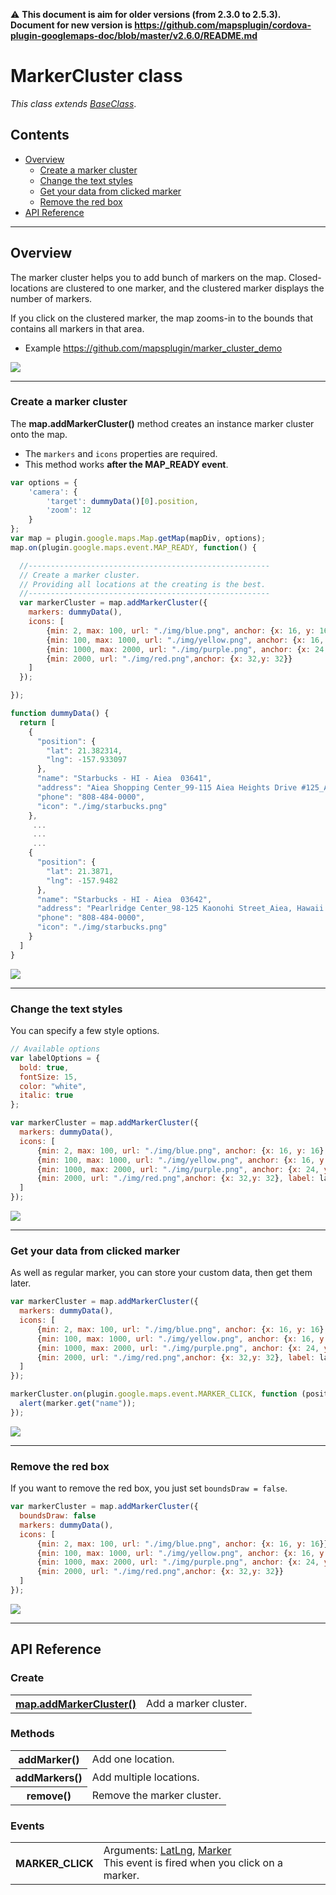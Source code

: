 :warning: **This document is aim for older versions (from 2.3.0 to 2.5.3).
Document for new version is https://github.com/mapsplugin/cordova-plugin-googlemaps-doc/blob/master/v2.6.0/README.md**

# MarkerCluster class

_This class extends [BaseClass](../BaseClass/README.md)_.

## Contents

  - <a href="#overview">Overview</a>
    - <a href="#create-a-marker-cluster">Create a marker cluster</a>
    - <a href="#change-the-text-styles">Change the text styles</a>
    - <a href="#get-your-data-from-clicked-marker">Get your data from clicked marker</a>
    - <a href="#remove-the-red-box">Remove the red box</a>
  - <a href="#api-reference">API Reference</a>

------------------------------------------------------------

## Overview

The marker cluster helps you to add bunch of markers on the map.
Closed-locations are clustered to one marker, and the clustered marker displays the number of markers.

If you click on the clustered marker, the map zooms-in to the bounds that contains all markers in that area.

- Example
https://github.com/mapsplugin/marker_cluster_demo

![](cluster.gif)

------------------------------------------------------------

### Create a marker cluster

The **map.addMarkerCluster()** method creates an instance marker cluster onto the map.

- The `markers` and `icons` properties are required.
- This method works **after the MAP_READY event**.

```js
var options = {
    'camera': {
        'target': dummyData()[0].position,
        'zoom': 12
    }
};
var map = plugin.google.maps.Map.getMap(mapDiv, options);
map.on(plugin.google.maps.event.MAP_READY, function() {

  //------------------------------------------------------
  // Create a marker cluster.
  // Providing all locations at the creating is the best.
  //------------------------------------------------------
  var markerCluster = map.addMarkerCluster({
    markers: dummyData(),
    icons: [
        {min: 2, max: 100, url: "./img/blue.png", anchor: {x: 16, y: 16}},
        {min: 100, max: 1000, url: "./img/yellow.png", anchor: {x: 16, y: 16}},
        {min: 1000, max: 2000, url: "./img/purple.png", anchor: {x: 24, y: 24}},
        {min: 2000, url: "./img/red.png",anchor: {x: 32,y: 32}}
    ]
  });

});

function dummyData() {
  return [
    {
      "position": {
        "lat": 21.382314,
        "lng": -157.933097
      },
      "name": "Starbucks - HI - Aiea  03641",
      "address": "Aiea Shopping Center_99-115 Aiea Heights Drive #125_Aiea, Hawaii 96701",
      "phone": "808-484-0000",
      "icon": "./img/starbucks.png"
    },
     ...
     ...
     ...
    {
      "position": {
        "lat": 21.3871,
        "lng": -157.9482
      },
      "name": "Starbucks - HI - Aiea  03642",
      "address": "Pearlridge Center_98-125 Kaonohi Street_Aiea, Hawaii 96701",
      "phone": "808-484-0000",
      "icon": "./img/starbucks.png"
    }
  ]
}

```

![](example1.gif)

------------------------------------------------------------

### Change the text styles

You can specify a few style options.

```js
// Available options
var labelOptions = {
  bold: true,
  fontSize: 15,
  color: "white",
  italic: true
};

var markerCluster = map.addMarkerCluster({
  markers: dummyData(),
  icons: [
      {min: 2, max: 100, url: "./img/blue.png", anchor: {x: 16, y: 16}, label: labelOptions},
      {min: 100, max: 1000, url: "./img/yellow.png", anchor: {x: 16, y: 16}, label: labelOptions},
      {min: 1000, max: 2000, url: "./img/purple.png", anchor: {x: 24, y: 24}, label: labelOptions},
      {min: 2000, url: "./img/red.png",anchor: {x: 32,y: 32}, label: labelOptions}
  ]
});
```

![](example2.gif)

------------------------------------------------------------

### Get your data from clicked marker

As well as regular marker, you can store your custom data, then get them later.

```js
var markerCluster = map.addMarkerCluster({
  markers: dummyData(),
  icons: [
      {min: 2, max: 100, url: "./img/blue.png", anchor: {x: 16, y: 16}, label: labelOptions},
      {min: 100, max: 1000, url: "./img/yellow.png", anchor: {x: 16, y: 16}, label: labelOptions},
      {min: 1000, max: 2000, url: "./img/purple.png", anchor: {x: 24, y: 24}, label: labelOptions},
      {min: 2000, url: "./img/red.png",anchor: {x: 32,y: 32}, label: labelOptions}
  ]
});

markerCluster.on(plugin.google.maps.event.MARKER_CLICK, function (position, marker) {
  alert(marker.get("name"));
});

```

![](example3.gif)

------------------------------------------------------------

### Remove the red box

If you want to remove the red box, you just set `boundsDraw = false`.

```js
var markerCluster = map.addMarkerCluster({
  boundsDraw: false
  markers: dummyData(),
  icons: [
      {min: 2, max: 100, url: "./img/blue.png", anchor: {x: 16, y: 16}},
      {min: 100, max: 1000, url: "./img/yellow.png", anchor: {x: 16, y: 16}},
      {min: 1000, max: 2000, url: "./img/purple.png", anchor: {x: 24, y: 24}},
      {min: 2000, url: "./img/red.png",anchor: {x: 32,y: 32}}
  ]
});
```

![](example4.gif)

------------------------------------------------------------

## API Reference

### Create

<table>
  <tr>
    <th><a href="./addMarkerCluster/README.md">map.addMarkerCluster()</a></th>
    <td>Add a marker cluster.</td>
  </tr>
</table>


### Methods

<table>
  <tr>
    <th>addMarker()</th>
    <td>Add one location.</td>
  </tr>
  <tr>
    <th>addMarkers()</th>
    <td>Add multiple locations.</td>
  </tr>
  <tr>
    <th>remove()</th>
    <td>Remove the marker cluster.</td>
  </tr>
</table>


### Events

<table>
  <tr>
    <th>MARKER_CLICK</th>
    <td>Arguments:  <a href="../LatLng/README.md">LatLng</a>, <a href="../Marker/README.md">Marker</a><br>This event is fired when you click on a marker.</td>
  </tr>
</table>
